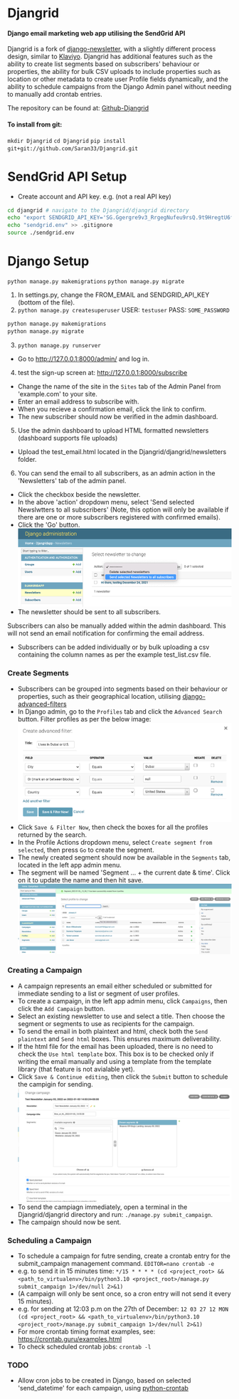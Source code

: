 # Djangrid
#### Django email marketing web app utilising the SendGrid API
Djangrid is a fork of [django-newsletter](https://github.com/jazzband/django-newsletter), with a slightly different process design, similar to [Klaviyo](https://www.klaviyo.com/). Djangrid has additional features such as the ability to create list segments based on subscribers' behaviour or properties, the ability for bulk CSV uploads to include properties such as location or other metadata to create user Profile fields dynamically, and the ability to schedule campaigns from the Django Admin panel without needing to manually add crontab entries.

The repository can be found at:
[Github-Djangrid](https://github.com/Saran33/Djangrid/)

#### To install from git:
`mkdir Djangrid`
`cd Djangrid`
`pip install git+git://github.com/Saran33/Djangrid.git`

# SendGrid API Setup
- Create account and API key.
e.g. (not a real API key)
```zsh
cd djangrid # navigate to the Djangrid/djangrid directory
echo "export SENDGRID_API_KEY='SG.Ggergre9v3_RrgegNufeu9rsQ.9t9HregtU6fUegsggne9hZ6NcJiQEc'" > sendgrid.env
echo "sendgrid.env" >> .gitignore
source ./sendgrid.env
```

# Django Setup
`python manage.py makemigrations`
`python manage.py migrate`
1. In settings.py, change the FROM_EMAIL and SENDGRID_API_KEY (bottom of the file).
2. `python manage.py createsuperuser`
USER: `testuser`
PASS: `SOME_PASSWORD`
```zsh
python manage.py makemigrations
python manage.py migrate
```
3. `python manage.py runserver`
- Go to http://127.0.0.1:8000/admin/ and log in.
4. test the sign-up screen at: http://127.0.0.1:8000/subscribe
- Change the name of the site in the `Sites` tab of the Admin Panel from 'example.com' to your site.
- Enter an email address to subscribe with.
- When you recieve a confirmation email, click the link to confirm.
- The new subscriber should now be verified in the admin dashboard.
5. Use the admin dashboard to upload HTML formatted newsletters (dashboard supports file uploads)
- Upload the test_email.html located in the Djangrid/djangrid/newsletters folder.
6. You can send the email to all subscribers, as an admin action in the 'Newsletters' tab of the admin panel.
- Click the checkbox beside the newsletter.
- In the above 'action' dropdown menu, select 'Send selected Newslwtters to all subscribers' (Note, this option will only be available if there are one or more subscribers registered with confirmed emails).
- Click the 'Go' button.
![Send Newsletter](images/Send_Newsletter_django_admin_action_djangrid.png)
- The newsletter should be sent to all subscribers.

Subscribers can also be manually added within the admin dashboard. This will not send an email notification for confirming the email address.
- Subscribers can be added individually or by bulk uploading a csv containing the column names as per the example test_list.csv file.

### Create Segments
- Subscribers can be grouped into segments based on their behaviour or properties, such as their geographical location, utilising [django-advanced-filters](https://github.com/modlinltd/django-advanced-filters)
- In Django admin, go to the `Profiles` tab and click the `Advanced Search` button. Filter profiles as per the below image:
![Advanced Search](images/advanced_search_example.png)
- Click `Save & Filter Now`, then check the boxes for all the profiles returned by the search.
- In the Profile Actions dropdown menu, select `Create segment from selected`, then press `Go` to create the segment.
- The newly created segment should now be available in the `Segments` tab, located in the left app admin menu.
- The segment will be named 'Segment ... + the current date & time'. Click on it to update the name and then hit save.
![Create Segment](images/djangrid_create_segment.png)

### Creating a Campaign
- A campaign represents an email either scheduled or submitted for immediate sending to a list or segment of user profiles.
- To create a campaign, in the left app admin menu, click `Campaigns`, then click the `Add Campaign` button.
- Select an existing newsletter to use and select a title. Then choose the segment or segments to use as recipients for the campaign.
- To send the email in both plaintext and html, check both the `Send plaintext` and `Send html` boxes. This ensures maximum deliverability.
- If the html file for the email has been uploaded, there is no need to check the `Use html template` box. This box is to be checked only if writing the email manually and using a template from the template library (that feature is not avialable yet).
- Click `Save & Continue editing`, then click the `Submit` button to schedule the campigin for sending.
![Submit Campaign](images/djangrid_submit_campaign.png)
- To send the campiagn immediately, open a terminal in the Djangrid/djangrid directory and run: `./manage.py submit_campaign`.
- The campaign should now be sent.

### Scheduling a Campaign
- To schedule a campaign for futre sending, create a crontab entry for the submit_campaign management command.
`EDITOR=nano crontab -e`
- e.g. to send it in 15 minutes time:
`*/15 * * * * (cd <project_root> && <path_to_virtualenv>/bin/python3.10 <project_root>/manage.py submit_campaign 1>/dev/null 2>&1)`
- (A campaign will only be sent once, so a cron entry will not send it every 15 minutes).
- e.g. for sending at 12:03 p.m on the 27th of December:
`12 03 27 12 MON (cd <project_root> && <path_to_virtualenv>/bin/python3.10 <project_root>/manage.py submit_campaign 1>/dev/null 2>&1)`
- For more crontab timing format examples, see: https://crontab.guru/examples.html
- To check scheduled crontab jobs:
`crontab -l`

### TODO
- Allow cron jobs to be created in Django, based on selected 'send_datetime' for each campaign, using [python-crontab](https://pypi.org/project/python-crontab/)